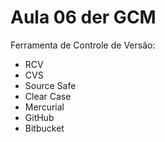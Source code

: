 # Aula 06 der GCM

Ferramenta de Controle de Versão:

* RCV
* CVS
* Source Safe
* Clear Case
* Mercurial
* GitHub
* Bitbucket

